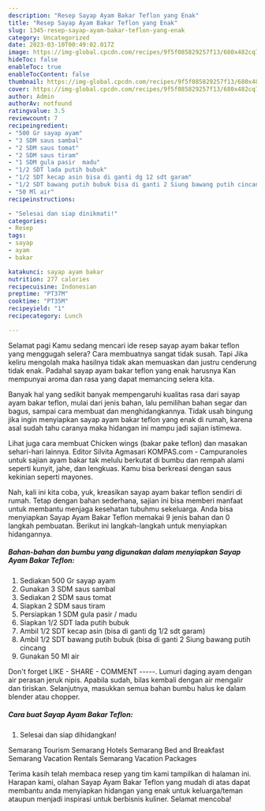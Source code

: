 ```yaml
---
description: "Resep Sayap Ayam Bakar Teflon yang Enak"
title: "Resep Sayap Ayam Bakar Teflon yang Enak"
slug: 1345-resep-sayap-ayam-bakar-teflon-yang-enak
category: Uncategorized
date: 2023-03-10T00:49:02.017Z
image: https://img-global.cpcdn.com/recipes/9f5f085829257f13/680x482cq70/sayap-ayam-bakar-teflon-foto-resep-utama.jpg
hideToc: false
enableToc: true
enableTocContent: false
thumbnail: https://img-global.cpcdn.com/recipes/9f5f085829257f13/680x482cq70/sayap-ayam-bakar-teflon-foto-resep-utama.jpg
cover: https://img-global.cpcdn.com/recipes/9f5f085829257f13/680x482cq70/sayap-ayam-bakar-teflon-foto-resep-utama.jpg
author: Admin
authorAv: notfound
ratingvalue: 3.5
reviewcount: 7
recipeingredient:
- "500 Gr sayap ayam"
- "3 SDM saus sambal"
- "2 SDM saus tomat"
- "2 SDM saus tiram"
- "1 SDM gula pasir  madu"
- "1/2 SDT lada putih bubuk"
- "1/2 SDT kecap asin bisa di ganti dg 12 sdt garam"
- "1/2 SDT bawang putih bubuk bisa di ganti 2 Siung bawang putih cincang"
- "50 Ml air"
recipeinstructions:

- "Selesai dan siap dinikmati!"
categories:
- Resep
tags:
- sayap
- ayam
- bakar

katakunci: sayap ayam bakar 
nutrition: 277 calories
recipecuisine: Indonesian
preptime: "PT37M"
cooktime: "PT35M"
recipeyield: "1"
recipecategory: Lunch

---
```



Selamat pagi Kamu sedang mencari ide resep sayap ayam bakar teflon yang menggugah selera? Cara membuatnya sangat tidak susah. Tapi Jika keliru mengolah maka hasilnya tidak akan memuaskan dan justru cenderung tidak enak. Padahal sayap ayam bakar teflon yang enak harusnya Kan mempunyai aroma dan rasa yang dapat memancing selera kita.


Banyak hal yang sedikit banyak mempengaruhi kualitas rasa dari sayap ayam bakar teflon, mulai dari jenis bahan, lalu pemilihan bahan segar dan bagus, sampai cara membuat dan menghidangkannya. Tidak usah bingung jika ingin menyiapkan sayap ayam bakar teflon yang enak di rumah, karena asal sudah tahu caranya maka hidangan ini mampu jadi sajian istimewa.

Lihat juga cara membuat Chicken wings (bakar pake teflon) dan masakan sehari-hari lainnya. Editor Silvita Agmasari KOMPAS.com - Campuranoles untuk sajian ayam bakar tak melulu berkutat di bumbu dan rempah alami seperti kunyit, jahe, dan lengkuas. Kamu bisa berkreasi dengan saus kekinian seperti mayones.


Nah, kali ini kita coba, yuk, kreasikan sayap ayam bakar teflon sendiri di rumah. Tetap dengan bahan sederhana, sajian ini bisa memberi manfaat untuk membantu menjaga kesehatan tubuhmu sekeluarga. Anda bisa menyiapkan Sayap Ayam Bakar Teflon memakai 9 jenis bahan dan 0 langkah pembuatan. Berikut ini langkah-langkah untuk menyiapkan hidangannya.

<!--inarticleads1-->

##### Bahan-bahan dan bumbu yang digunakan dalam menyiapkan Sayap Ayam Bakar Teflon:

1. Sediakan 500 Gr sayap ayam
1. Gunakan 3 SDM saus sambal
1. Sediakan 2 SDM saus tomat
1. Siapkan 2 SDM saus tiram
1. Persiapkan 1 SDM gula pasir / madu
1. Siapkan 1/2 SDT lada putih bubuk
1. Ambil 1/2 SDT kecap asin (bisa di ganti dg 1/2 sdt garam)
1. Ambil 1/2 SDT bawang putih bubuk (bisa di ganti 2 Siung bawang putih cincang
1. Gunakan 50 Ml air


Don&#39;t forget LIKE - SHARE - COMMENT -----. Lumuri daging ayam dengan air perasan jeruk nipis. Apabila sudah, bilas kembali dengan air mengalir dan tiriskan. Selanjutnya, masukkan semua bahan bumbu halus ke dalam blender atau chopper. 

<!--inarticleads2-->

##### Cara buat Sayap Ayam Bakar Teflon:


1. Selesai dan siap dihidangkan!

Semarang Tourism Semarang Hotels Semarang Bed and Breakfast Semarang Vacation Rentals Semarang Vacation Packages 

Terima kasih telah membaca resep yang tim kami tampilkan di halaman ini. Harapan kami, olahan Sayap Ayam Bakar Teflon yang mudah di atas dapat membantu anda menyiapkan hidangan yang enak untuk keluarga/teman ataupun menjadi inspirasi untuk berbisnis kuliner. Selamat mencoba!
